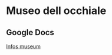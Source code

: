 # Museo dell occhiale

## Google Docs
[Infos museum](https://docs.google.com/document/d/1AGb_j5SptHqxL_X-r7e3XJf3j41fNawTg2l13MBXH9w/edit?usp=sharing)
